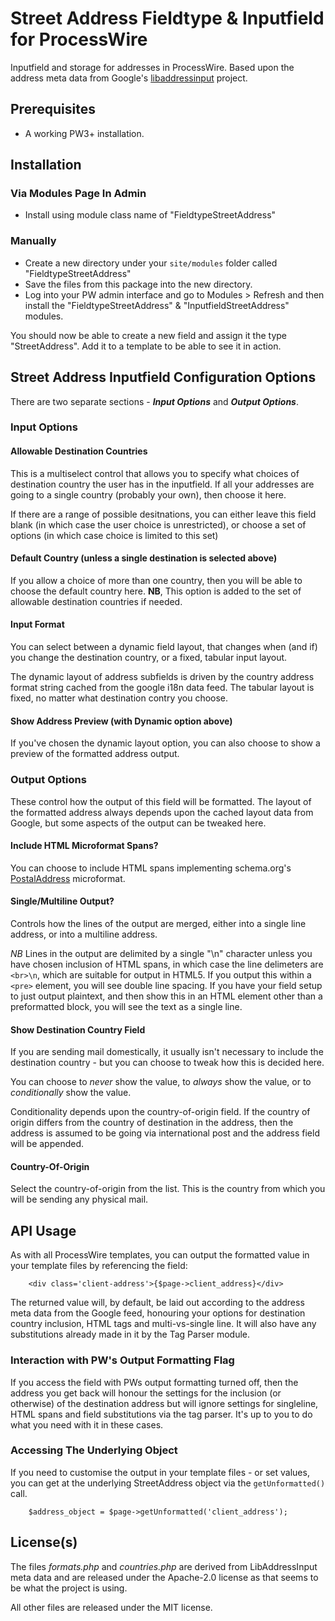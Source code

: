 Street Address Fieldtype & Inputfield for ProcessWire
=====================================================

Inputfield and storage for addresses in ProcessWire. Based upon the address meta data from Google's [libaddressinput](https://github.com/googlei18n/libaddressinput/wiki/AddressValidationMetadata) project.


Prerequisites
-------------

- A working PW3+ installation.



Installation
------------

### Via Modules Page In Admin

- Install using module class name of "FieldtypeStreetAddress"


### Manually

- Create a new directory under your ```site/modules``` folder called "FieldtypeStreetAddress"
- Save the files from this package into the new directory.
- Log into your PW admin interface and go to Modules > Refresh and then install the "FieldtypeStreetAddress" & "InputfieldStreetAddress" modules.

You should now be able to create a new field and assign it the type "StreetAddress". Add it to a template to be able to see it in action.



Street Address Inputfield Configuration Options
-----------------------------------------------

There are two separate sections - ___Input Options___ and ___Output Options___.

### Input Options

#### Allowable Destination Countries

This is a multiselect control that allows you to specify what choices of destination country the user has in the inputfield. If all your addresses are going to a single country (probably your own), then choose it here.

If there are a range of possible desitnations, you can either leave this field blank (in which case the user choice is unrestricted), or choose a set of options (in which case choice is limited to this set)

#### Default Country (unless a single destination is selected above)

If you allow a choice of more than one country, then you will be able to choose the default country here. __NB__, This option is added to the set of allowable destination countries if needed.

#### Input Format

You can select between a dynamic field layout, that changes when (and if) you change the destination country, or a fixed, tabular input layout.

The dynamic layout of address subfields is driven by the country address format string cached from the google i18n data feed. The tabular layout is fixed, no matter what destination contry you choose.

#### Show Address Preview (with Dynamic option above)

If you've chosen the dynamic layout option, you can also choose to show a preview of the formatted address output.


### Output Options

These control how the output of this field will be formatted. The layout of the formatted address always depends upon the cached layout data from Google, but some aspects of the output can be tweaked here.

#### Include HTML Microformat Spans?

You can choose to include HTML spans implementing schema.org's [PostalAddress](https://schema.org/PostalAddress) microformat.

#### Single/Multiline Output?

Controls how the lines of the output are merged, either into a single line address, or into a multiline address.

_NB_ Lines in the output are delimited by a single "\n" character unless you have chosen inclusion of HTML spans, in
which case the line delimeters are ```<br>\n```, which are suitable for output in HTML5. If you output this within a
```<pre>``` element, you will see double line spacing.  If you have your field setup to just output plaintext, and then
show this in an HTML element other than a preformatted block, you will see the text as a single line.

#### Show Destination Country Field

If you are sending mail domestically, it usually isn't necessary to include the destination country - but you can choose to tweak how this is decided here.

You can choose to _never_ show the value, to _always_ show the value, or to _conditionally_ show the value.

Conditionality depends upon the country-of-origin field. If the country of origin differs from the country of destination in the address, then the address is assumed to be going via international post and the address field will be appended.

#### Country-Of-Origin

Select the country-of-origin from the list. This is the country from which you will be sending any physical mail.




API Usage
---------

As with all ProcessWire templates, you can output the formatted value in your template files by referencing the field:

```
    <div class='client-address'>{$page->client_address}</div>
```

The returned value will, by default, be laid out according to the address meta data from the Google feed, honouring your
options for destination country inclusion, HTML tags and multi-vs-single line. It will also have any substitutions already made in it by the Tag Parser module.

### Interaction with PW's Output Formatting Flag

If you access the field with PWs output formatting turned off, then the address you get back will honour the settings
for the inclusion (or otherwise) of the destination address but will ignore settings for singleline, HTML spans and
field substitutions via the tag parser. It's up to you to do what you need with it in these cases.


### Accessing The Underlying Object

If you need to customise the output in your template files - or set values, you can get at the underlying StreetAddress
object via the ```getUnformatted()``` call.

```
    $address_object = $page->getUnformatted('client_address');
```


## License(s)

The files _formats.php_ and _countries.php_ are derived from LibAddressInput meta data and are released under the
Apache-2.0 license as that seems to be what the project is using.

All other files are released under the MIT license.

